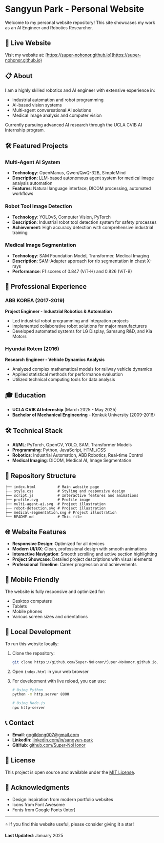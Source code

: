 # Sangyun Park - Personal Website

Welcome to my personal website repository! This site showcases my work as an AI Engineer and Robotics Researcher.

## 🚀 Live Website

Visit my website at: [https://super-nohonor.github.io](https://super-nohonor.github.io)

## 📋 About

I am a highly skilled robotics and AI engineer with extensive experience in:
- Industrial automation and robot programming
- AI-based vision systems
- Multi-agent conversational AI solutions
- Medical image analysis and computer vision

Currently pursuing advanced AI research through the UCLA CVIB AI Internship program.

## 🛠️ Featured Projects

### Multi-Agent AI System
- **Technology**: OpenManus, Qwen/QwQ-32B, SimpleMind
- **Description**: LLM-based autonomous agent system for medical image analysis automation
- **Features**: Natural language interface, DICOM processing, automated workflows

### Robot Tool Image Detection
- **Technology**: YOLOv5, Computer Vision, PyTorch
- **Description**: Industrial robot tool detection system for safety processes
- **Achievement**: High accuracy detection with comprehensive industrial training

### Medical Image Segmentation
- **Technology**: SAM Foundation Model, Transformer, Medical Imaging
- **Description**: SAM-Adapter approach for rib segmentation in chest X-rays
- **Performance**: F1 scores of 0.847 (ViT-H) and 0.826 (ViT-B)

## 💼 Professional Experience

### ABB KOREA (2017-2019)
**Project Engineer - Industrial Robotics & Automation**
- Led industrial robot programming and integration projects
- Implemented collaborative robot solutions for major manufacturers
- Developed automated systems for LG Display, Samsung R&D, and Kia Motors

### Hyundai Rotem (2016)
**Research Engineer - Vehicle Dynamics Analysis**
- Analyzed complex mathematical models for railway vehicle dynamics
- Applied statistical methods for performance evaluation
- Utilized technical computing tools for data analysis

## 🎓 Education

- **UCLA CVIB AI Internship** (March 2025 - May 2025)
- **Bachelor of Mechanical Engineering** - Konkuk University (2009-2016)

## 🛠️ Technical Stack

- **AI/ML**: PyTorch, OpenCV, YOLO, SAM, Transformer Models
- **Programming**: Python, JavaScript, HTML/CSS
- **Robotics**: Industrial Automation, ABB Robotics, Real-time Control
- **Medical Imaging**: DICOM, Medical AI, Image Segmentation

## 📁 Repository Structure

```
├── index.html          # Main website page
├── style.css           # Styling and responsive design
├── script.js           # Interactive features and animations
├── profile.svg         # Profile image
├── multi-agent-ai.svg  # Project illustration
├── robot-detection.svg # Project illustration
├── medical-segmentation.svg # Project illustration
└── README.md           # This file
```

## 🌐 Website Features

- **Responsive Design**: Optimized for all devices
- **Modern UI/UX**: Clean, professional design with smooth animations
- **Interactive Navigation**: Smooth scrolling and active section highlighting
- **Project Showcase**: Detailed project descriptions with visual elements
- **Professional Timeline**: Career progression and achievements

## 📱 Mobile Friendly

The website is fully responsive and optimized for:
- Desktop computers
- Tablets
- Mobile phones
- Various screen sizes and orientations

## 🔧 Local Development

To run this website locally:

1. Clone the repository:
   ```bash
   git clone https://github.com/Super-NoHonor/Super-NoHonor.github.io.git
   ```

2. Open `index.html` in your web browser

3. For development with live reload, you can use:
   ```bash
   # Using Python
   python -m http.server 8000
   
   # Using Node.js
   npx http-server
   ```

## 📞 Contact

- **Email**: gogildong007@gmail.com
- **LinkedIn**: [linkedin.com/in/sangyun-park](https://linkedin.com/in/sangyun-park)
- **GitHub**: [github.com/Super-NoHonor](https://github.com/Super-NoHonor)

## 📄 License

This project is open source and available under the [MIT License](LICENSE).

## 🙏 Acknowledgments

- Design inspiration from modern portfolio websites
- Icons from Font Awesome
- Fonts from Google Fonts (Inter)

---

⭐ If you find this website useful, please consider giving it a star!

**Last Updated**: January 2025